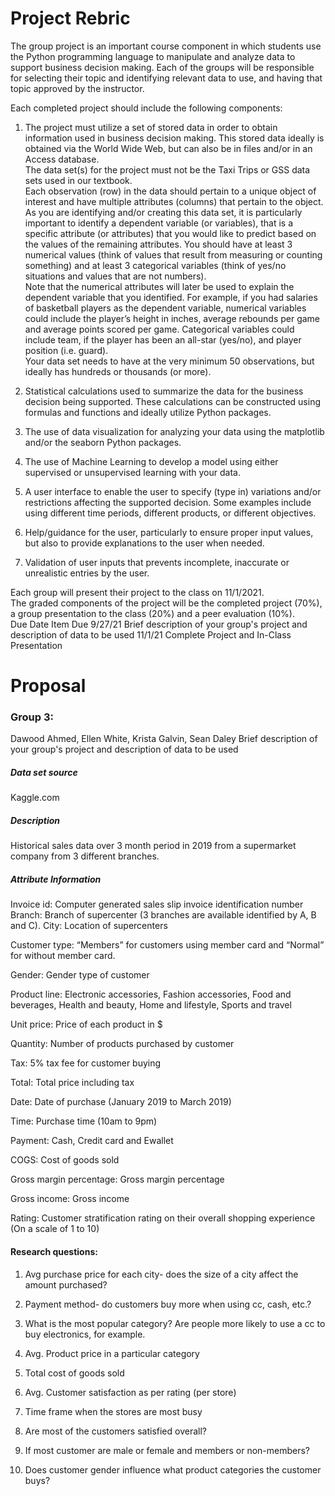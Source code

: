 # Project Rebric

The group project is an important course component in which students use the Python programming language to manipulate and analyze data to support business decision making. Each of the groups will be responsible for selecting their topic and identifying relevant data to use, and having that topic approved by the instructor.  

Each completed project should include the following components: 

1. The project must utilize a set of stored data in order to obtain information used in business decision making. 
     This stored data ideally is obtained via the World Wide Web, but can also be in files and/or in an Access database.  
     The data set(s) for the project must not be the Taxi Trips or GSS data sets used in our textbook.  
     Each observation (row) in the data should pertain to a unique object of interest and have multiple attributes (columns) that pertain to the object.
     As you are identifying and/or creating this data set, it is particularly important to identify a dependent variable (or variables), that is a specific attribute (or attributes) that you would like to predict based on the values of the remaining attributes. 
     You should have at least 3 numerical values (think of values that result from measuring or counting something) 
     and at least 3 categorical variables (think of yes/no situations and values that are not numbers).  
     Note that the numerical attributes will later be used to explain the dependent variable that you identified.  For example, if you had salaries of basketball players as the dependent variable, numerical variables could include the player’s height in inches, average rebounds per game and average points scored per game.  Categorical variables could include team, if the player has been an all-star (yes/no), and player position (i.e. guard).  
     Your data set needs to have at the very minimum 50 observations, but ideally has hundreds or thousands (or more). 

2. Statistical calculations used to summarize the data for the business decision being supported.  These calculations can be constructed using formulas and functions and ideally utilize Python packages.

3. The use of data visualization for analyzing your data using the matplotlib and/or the seaborn Python packages.

4. The use of Machine Learning to develop a model using either supervised or unsupervised learning with your data.  

5. A user interface to enable the user to specify (type in) variations and/or restrictions affecting the supported decision.  Some examples include using different time periods, different products, or different objectives.   

6. Help/guidance for the user, particularly to ensure proper input values, but also to provide explanations to the user when needed. 

7. Validation of user inputs that prevents incomplete, inaccurate or unrealistic entries by the user.  


Each group will present their project to the class on 11/1/2021.  
The graded components of the project will be the completed project (70%), a group presentation to the class (20%) and a peer evaluation (10%).  
Due Date Item Due 9/27/21 Brief description of your group's project and description of data to be used 11/1/21 Complete Project and In-Class Presentation 


# Proposal 
### Group 3: 
Dawood Ahmed, Ellen White, Krista Galvin, Sean Daley
Brief description of your group's project and description of data to be used

##### Data set source
Kaggle.com

##### Description
Historical sales data over 3 month period in 2019 from a supermarket company from 3 different branches. 

##### Attribute Information
Invoice id: Computer generated sales slip invoice identification number
Branch: Branch of supercenter (3 branches are available identified by A, B and C).
City: Location of supercenters

Customer type: “Members” for customers using member card and “Normal” for without member card.

Gender: Gender type of customer

Product line: Electronic accessories, Fashion accessories, Food and beverages, Health and beauty, Home and lifestyle, Sports and travel

Unit price: Price of each product in $

Quantity: Number of products purchased by customer

Tax: 5% tax fee for customer buying

Total: Total price including tax

Date: Date of purchase (January 2019 to March 2019)

Time: Purchase time (10am to 9pm)

Payment: Cash, Credit card and Ewallet

COGS: Cost of goods sold

Gross margin percentage: Gross margin percentage

Gross income: Gross income

Rating: Customer stratification rating on their overall shopping experience (On a scale of 1 to 10)

#### Research questions:
1.	Avg purchase price for each city- does the size of a city affect the amount purchased?

2.	Payment method- do customers buy more when using cc, cash, etc.?

3.	What is the most popular category?  Are people more likely to use a cc to buy electronics, for example.

4.	Avg. Product price in a particular category

5.	Total cost of goods sold

6.	Avg. Customer satisfaction as per rating (per store)

7.	Time frame when the stores are most busy

8.	Are most of the customers satisfied overall?

9.	If most customer are male or female and members or non-members?

10.	Does customer gender influence what product categories the customer buys?
